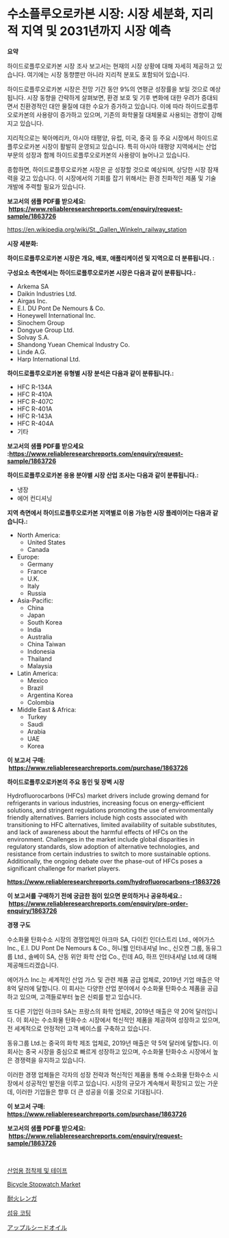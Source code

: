 <p><h1>수소플루오로카본 시장: 시장 세분화, 지리적 지역 및 2031년까지 시장 예측</h1></p><p><strong>요약</strong></p>
<p><p>하이드로플루오로카본 시장 조사 보고서는 현재의 시장 상황에 대해 자세히 제공하고 있습니다. 여기에는 시장 동향뿐만 아니라 지리적 분포도 포함되어 있습니다.</p><p>하이드로플루오로카본 시장은 전망 기간 동안 9%의 연평균 성장률을 보일 것으로 예상됩니다. 시장 동향을 간략하게 살펴보면, 환경 보호 및 기후 변화에 대한 우려가 증대되면서 친환경적인 대안 물질에 대한 수요가 증가하고 있습니다. 이에 따라 하이드로플루오로카본의 사용량이 증가하고 있으며, 기존의 화학물질 대체물로 사용되는 경향이 강해지고 있습니다.</p><p>지리적으로는 북아메리카, 아시아 태평양, 유럽, 미국, 중국 등 주요 시장에서 하이드로플루오로카본 시장이 활발히 운영되고 있습니다. 특히 아시아 태평양 지역에서는 산업 부문의 성장과 함께 하이드로플루오로카본의 사용량이 늘어나고 있습니다.</p><p>종합하면, 하이드로플루오로카본 시장은 곧 성장할 것으로 예상되며, 상당한 시장 잠재력을 갖고 있습니다. 이 시장에서의 기회를 잡기 위해서는 환경 친화적인 제품 및 기술 개발에 주력할 필요가 있습니다.</p></p>
<p><strong>보고서의 샘플 PDF를 받으세요: &nbsp;<a href="https://www.reliableresearchreports.com/enquiry/request-sample/1863726">https://www.reliableresearchreports.com/enquiry/request-sample/1863726</a></strong></p>
<p><a href="https://en.wikipedia.org/wiki/St._Gallen_Winkeln_railway_station">https://en.wikipedia.org/wiki/St._Gallen_Winkeln_railway_station</a></p>
<p><strong>시장 세분화:</strong></p>
<p><strong> 하이드로플루오로카본 시장은 개요, 배포, 애플리케이션 및 지역으로 더 분류됩니다. :</strong></p>
<p><strong>구성요소 측면에서는 하이드로플루오로카본 시장은 다음과 같이 분류됩니다.:</strong></p>
<p><ul><li>Arkema SA</li><li>Daikin Industries Ltd.</li><li>Airgas Inc.</li><li>E.I. DU Pont De Nemours & Co.</li><li>Honeywell International Inc.</li><li>Sinochem Group</li><li>Dongyue Group Ltd.</li><li>Solvay S.A.</li><li>Shandong Yuean Chemical Industry Co.</li><li>Linde A.G.</li><li>Harp International Ltd.</li></ul></p>
<p><strong> 하이드로플루오로카본 유형별 시장 분석은 다음과 같이 분류됩니다.:</strong></p>
<p><ul><li>HFC R-134A</li><li>HFC R-410A</li><li>HFC R-407C</li><li>HFC R-401A</li><li>HFC R-143A</li><li>HFC R-404A</li><li>기타</li></ul></p>
<p><strong>보고서의 샘플 PDF를 받으세요 :<a href="https://www.reliableresearchreports.com/enquiry/request-sample/1863726">https://www.reliableresearchreports.com/enquiry/request-sample/1863726</a></strong></p>
<p><strong> 하이드로플루오로카본 응용 분야별 시장 산업 조사는 다음과 같이 분류됩니다.:</strong></p>
<p><ul><li>냉장</li><li>에어 컨디셔닝</li></ul></p>
<p><strong>지역 측면에서 하이드로플루오로카본 지역별로 이용 가능한 시장 플레이어는 다음과 같습니다.:</strong></p>
<p><ul>
    <li>
        North America:
        <ul>
            <li>United States</li>
            <li>Canada</li>
        </ul>
    </li>
    <li>
        Europe:
        <ul>
            <li>Germany</li>
            <li>France</li>
            <li>U.K.</li>
            <li>Italy</li>
            <li>Russia</li>
        </ul>
    </li>
    <li>
        Asia-Pacific:
        <ul>
            <li>China</li>
            <li>Japan</li>
            <li>South Korea</li>
            <li>India</li>
            <li>Australia</li>
            <li>China Taiwan</li>
            <li>Indonesia</li>
            <li>Thailand</li>
            <li>Malaysia</li>
        </ul>
    </li>
    <li>
        Latin America:
        <ul>
            <li>Mexico</li>
            <li>Brazil</li>
            <li>Argentina Korea</li>
            <li>Colombia</li>
        </ul>
    </li>
    <li>
        Middle East & Africa:
        <ul>
            <li>Turkey</li>
            <li>Saudi</li>
            <li>Arabia</li>
            <li>UAE</li>
            <li>Korea</li>
        </ul>
    </li>
    </ul></p>
<p><strong>이 보고서 구매: &nbsp;<a href="https://www.reliableresearchreports.com/purchase/1863726">https://www.reliableresearchreports.com/purchase/1863726</a></strong></p>
<p><strong>하이드로플루오로카본의 주요 동인 및 장벽 시장</strong></p>
<p><p>Hydrofluorocarbons (HFCs) market drivers include growing demand for refrigerants in various industries, increasing focus on energy-efficient solutions, and stringent regulations promoting the use of environmentally friendly alternatives. Barriers include high costs associated with transitioning to HFC alternatives, limited availability of suitable substitutes, and lack of awareness about the harmful effects of HFCs on the environment. Challenges in the market include global disparities in regulatory standards, slow adoption of alternative technologies, and resistance from certain industries to switch to more sustainable options. Additionally, the ongoing debate over the phase-out of HFCs poses a significant challenge for market players.</p></p>
<p><strong><a href="https://www.reliableresearchreports.com/hydrofluorocarbons-r1863726">https://www.reliableresearchreports.com/hydrofluorocarbons-r1863726</a></strong></p>
<p><strong>이 보고서를 구매하기 전에 궁금한 점이 있으면 문의하거나 공유하세요.: &nbsp;<a href="https://www.reliableresearchreports.com/enquiry/pre-order-enquiry/1863726">https://www.reliableresearchreports.com/enquiry/pre-order-enquiry/1863726</a></strong></p>
<p><strong>경쟁 구도</strong></p>
<p><p>수소화물 탄화수소 시장의 경쟁업체인 아크마 SA, 다이킨 인더스트리 Ltd., 에어가스 Inc., E.I. DU Pont De Nemours & Co., 허니웰 인터내셔널 Inc., 신오켄 그룹, 동유그룹 Ltd., 솔베이 SA, 산동 위안 화학 산업 Co., 린데 AG, 하프 인터내셔널 Ltd.에 대해 제공해드리겠습니다.</p><p>에어가스 Inc.는 세계적인 산업 가스 및 관련 제품 공급 업체로, 2019년 기업 매출은 약 8억 달러에 달합니다. 이 회사는 다양한 산업 분야에서 수소화물 탄화수소 제품을 공급하고 있으며, 고객들로부터 높은 신뢰를 받고 있습니다.</p><p>또 다른 기업인 아크마 SA는 프랑스의 화학 업체로, 2019년 매출은 약 20억 달러입니다. 이 회사는 수소화물 탄화수소 시장에서 혁신적인 제품을 제공하여 성장하고 있으며, 전 세계적으로 안정적인 고객 베이스를 구축하고 있습니다.</p><p>동유그룹 Ltd.는 중국의 화학 제조 업체로, 2019년 매출은 약 5억 달러에 달합니다. 이 회사는 중국 시장을 중심으로 빠르게 성장하고 있으며, 수소화물 탄화수소 시장에서 높은 경쟁력을 유지하고 있습니다.</p><p>이러한 경쟁 업체들은 각자의 성장 전략과 혁신적인 제품을 통해 수소화물 탄화수소 시장에서 성공적인 발전을 이루고 있습니다. 시장의 규모가 계속해서 확장되고 있는 가운데, 이러한 기업들은 향후 더 큰 성공을 이룰 것으로 기대됩니다.</p></p>
<p><strong>이 보고서 구매: &nbsp; <a href="https://www.reliableresearchreports.com/purchase/1863726">https://www.reliableresearchreports.com/purchase/1863726</a></strong></p>
<p><strong>보고서의 샘플 PDF를 받으세요: &nbsp;<a href="https://www.reliableresearchreports.com/enquiry/request-sample/1863726">https://www.reliableresearchreports.com/enquiry/request-sample/1863726</a></strong><strong></strong></p>
<p>&nbsp;</p>
<p><p><a href="https://github.com/LuckeyCorbin/Market-Research-Report-List-2/blob/main/949660041558.md">산업용 접착제 및 테이프</a></p><p><a href="https://github.com/brittnycachero596/Market-Research-Report-List-1/blob/main/bicycle-stopwatch-market.md">Bicycle Stopwatch Market</a></p><p><a href="https://github.com/TerrellConn/Market-Research-Report-List-2/blob/main/569243331913.md">耐火レンガ</a></p><p><a href="https://github.com/shampaakter36/Market-Research-Report-List-2/blob/main/175503741557.md">섬유 코팅</a></p><p><a href="https://github.com/RandallRunte2023/Market-Research-Report-List-2/blob/main/491477931914.md">アップルシードオイル</a></p></p>